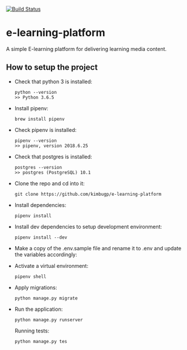 [![Build Status](https://travis-ci.com/kimbugp/e-learning-platform.svg?branch=develop)](https://travis-ci.com/kimbugp/e-learning-platform)
# e-learning-platform
A simple E-learning platform for delivering learning media content.

## How to setup the project 
-   Check that python 3 is installed:

    ```
    python --version
    >> Python 3.6.5
    ```

-   Install pipenv:

    ```
    brew install pipenv
    ```

-   Check pipenv is installed:
    ```
    pipenv --version
    >> pipenv, version 2018.6.25
    ```
-   Check that postgres is installed:

    ```
    postgres --version
    >> postgres (PostgreSQL) 10.1
    ```
-   Clone the  repo and cd into it:

    ```
    git clone https://github.com/kimbugp/e-learning-platform
    ```

-   Install dependencies:

    ```
    pipenv install
    ```

-   Install dev dependencies to setup development environment:

    ```
    pipenv install --dev
    ```
-   Make a copy of the .env.sample file and rename it to .env and update the variables accordingly:

-   Activate a virtual environment:

    ```
    pipenv shell
    ```

-   Apply migrations:

    ```
    python manage.py migrate
    ```
*   Run the application:

    ```
    python manage.py runserver
    ```

    Running tests:

    ```
    python manage.py tes
    ```